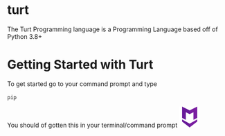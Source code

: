 # turt
The Turt Programming language is a Programming Language based off of Python 3.8+




# Getting Started with Turt

To get started go to your command prompt and type
```
pip
```

You should of gotten this in your terminal/command prompt
![alt text](https://github.com/adam-p/markdown-here/raw/master/src/common/images/icon48.png "pip")
